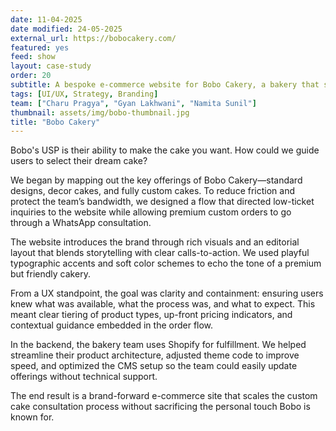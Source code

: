 ```yaml
---
date: 11-04-2025
date modified: 24-05-2025
external_url: https://bobocakery.com/
featured: yes
feed: show
layout: case-study
order: 20
subtitle: A bespoke e-commerce website for Bobo Cakery, a bakery that specialises in highly-customised artisanal cakes.
tags: [UI/UX, Strategy, Branding]
team: ["Charu Pragya", "Gyan Lakhwani", "Namita Sunil"]
thumbnail: assets/img/bobo-thumbnail.jpg
title: "Bobo Cakery"
---
```


Bobo's USP is their ability to make the cake you want. How could we guide users to select their dream cake?

We began by mapping out the key offerings of Bobo Cakery—standard designs, decor cakes, and fully custom cakes. To reduce friction and protect the team’s bandwidth, we designed a flow that directed low-ticket inquiries to the website while allowing premium custom orders to go through a WhatsApp consultation.

The website introduces the brand through rich visuals and an editorial layout that blends storytelling with clear calls-to-action. We used playful typographic accents and soft color schemes to echo the tone of a premium but friendly cakery.

From a UX standpoint, the goal was clarity and containment: ensuring users knew what was available, what the process was, and what to expect. This meant clear tiering of product types, up-front pricing indicators, and contextual guidance embedded in the order flow.

In the backend, the bakery team uses Shopify for fulfillment. We helped streamline their product architecture, adjusted theme code to improve speed, and optimized the CMS setup so the team could easily update offerings without technical support.

The end result is a brand-forward e-commerce site that scales the custom cake consultation process without sacrificing the personal touch Bobo is known for.
